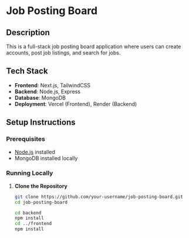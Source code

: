 # Job Posting Board

## Description
This is a full-stack job posting board application where users can create accounts, post job listings, and search for jobs.

## Tech Stack
- **Frontend**: Next.js, TailwindCSS
- **Backend**: Node.js, Express
- **Database**: MongoDB
- **Deployment**: Vercel (Frontend), Render (Backend)

## Setup Instructions

### Prerequisites
- [Node.js](https://nodejs.org/) installed
- MongoDB installed locally

### Running Locally

1. **Clone the Repository**
   ```bash
   git clone https://github.com/your-username/job-posting-board.git
   cd job-posting-board
   
   cd backend
   npm install
   cd ../frontend
   npm install
